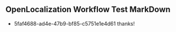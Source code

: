 ## OpenLocalization Workflow Test MarkDown
* 5faf4688-ad4e-47b9-bf85-c5751e1e4d61 
thanks!<!--HONumber=Mar16_HO2-->
